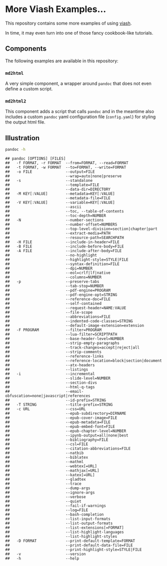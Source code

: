 
# More Viash Examples…

This repository contains some more examples of using
[viash](https://github.com/data-intuitive/viash).

In time, it may even turn into one of those fancy cookbook-like
tutorials.

## Components

The following examples are available in this repository:

### `md2html`

A very simple component, a wrapper around `pandoc` that does not even
define a custom script.

### `md2html2`

This component adds a script that calls `pandoc` and in the meantime
also includes a custom `pandoc` yaml configuration file (`config.yaml`)
for styling the output html file.

## Illustration

``` sh
pandoc -h
```

    ## pandoc [OPTIONS] [FILES]
    ##   -f FORMAT, -r FORMAT  --from=FORMAT, --read=FORMAT                    
    ##   -t FORMAT, -w FORMAT  --to=FORMAT, --write=FORMAT                     
    ##   -o FILE               --output=FILE                                   
    ##                         --wrap=auto|none|preserve                       
    ##   -s                    --standalone                                    
    ##                         --template=FILE                                 
    ##                         --data-dir=DIRECTORY                            
    ##   -M KEY[:VALUE]        --metadata=KEY[:VALUE]                          
    ##                         --metadata-file=FILE                            
    ##   -V KEY[:VALUE]        --variable=KEY[:VALUE]                          
    ##                         --ascii                                         
    ##                         --toc, --table-of-contents                      
    ##                         --toc-depth=NUMBER                              
    ##   -N                    --number-sections                               
    ##                         --number-offset=NUMBERS                         
    ##                         --top-level-division=section|chapter|part       
    ##                         --extract-media=PATH                            
    ##                         --resource-path=SEARCHPATH                      
    ##   -H FILE               --include-in-header=FILE                        
    ##   -B FILE               --include-before-body=FILE                      
    ##   -A FILE               --include-after-body=FILE                       
    ##                         --no-highlight                                  
    ##                         --highlight-style=STYLE|FILE                    
    ##                         --syntax-definition=FILE                        
    ##                         --dpi=NUMBER                                    
    ##                         --eol=crlf|lf|native                            
    ##                         --columns=NUMBER                                
    ##   -p                    --preserve-tabs                                 
    ##                         --tab-stop=NUMBER                               
    ##                         --pdf-engine=PROGRAM                            
    ##                         --pdf-engine-opt=STRING                         
    ##                         --reference-doc=FILE                            
    ##                         --self-contained                                
    ##                         --request-header=NAME:VALUE                     
    ##                         --file-scope                                    
    ##                         --abbreviations=FILE                            
    ##                         --indented-code-classes=STRING                  
    ##                         --default-image-extension=extension             
    ##   -F PROGRAM            --filter=PROGRAM                                
    ##                         --lua-filter=SCRIPTPATH                         
    ##                         --base-header-level=NUMBER                      
    ##                         --strip-empty-paragraphs                        
    ##                         --track-changes=accept|reject|all               
    ##                         --strip-comments                                
    ##                         --reference-links                               
    ##                         --reference-location=block|section|document     
    ##                         --atx-headers                                   
    ##                         --listings                                      
    ##   -i                    --incremental                                   
    ##                         --slide-level=NUMBER                            
    ##                         --section-divs                                  
    ##                         --html-q-tags                                   
    ##                         --email-obfuscation=none|javascript|references  
    ##                         --id-prefix=STRING                              
    ##   -T STRING             --title-prefix=STRING                           
    ##   -c URL                --css=URL                                       
    ##                         --epub-subdirectory=DIRNAME                     
    ##                         --epub-cover-image=FILE                         
    ##                         --epub-metadata=FILE                            
    ##                         --epub-embed-font=FILE                          
    ##                         --epub-chapter-level=NUMBER                     
    ##                         --ipynb-output=all|none|best                    
    ##                         --bibliography=FILE                             
    ##                         --csl=FILE                                      
    ##                         --citation-abbreviations=FILE                   
    ##                         --natbib                                        
    ##                         --biblatex                                      
    ##                         --mathml                                        
    ##                         --webtex[=URL]                                  
    ##                         --mathjax[=URL]                                 
    ##                         --katex[=URL]                                   
    ##                         --gladtex                                       
    ##                         --trace                                         
    ##                         --dump-args                                     
    ##                         --ignore-args                                   
    ##                         --verbose                                       
    ##                         --quiet                                         
    ##                         --fail-if-warnings                              
    ##                         --log=FILE                                      
    ##                         --bash-completion                               
    ##                         --list-input-formats                            
    ##                         --list-output-formats                           
    ##                         --list-extensions[=FORMAT]                      
    ##                         --list-highlight-languages                      
    ##                         --list-highlight-styles                         
    ##   -D FORMAT             --print-default-template=FORMAT                 
    ##                         --print-default-data-file=FILE                  
    ##                         --print-highlight-style=STYLE|FILE              
    ##   -v                    --version                                       
    ##   -h                    --help
